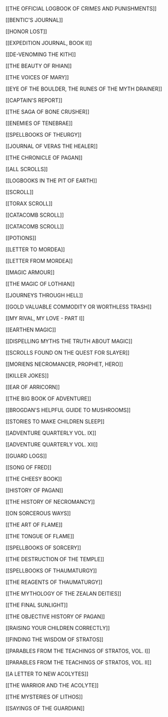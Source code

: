 
[[THE OFFICIAL LOGBOOK OF CRIMES AND PUNISHMENTS]]
  
  
[[BENTIC'S JOURNAL]]
  
  
[[HONOR LOST]]
  
  
[[EXPEDITION JOURNAL, BOOK II]]
  
  
[[DE-VENOMING THE KITH]]
  
  
[[THE BEAUTY OF RHIAN]]
  
  
[[THE VOICES OF MARY]]  
  
  
[[EYE OF THE BOULDER, THE RUNES OF THE MYTH DRAINER]] 
  
  
[[CAPTAIN'S REPORT]]
  
  
[[THE SAGA OF BONE CRUSHER]]
  
  
[[ENEMIES OF TENEBRAE]]  
  
  
[[SPELLBOOKS OF THEURGY]] 
  
  
[[JOURNAL OF VERAS THE HEALER]]  
  
  
[[THE CHRONICLE OF PAGAN]]  
  
  
[[ALL SCROLLS]]  
  
  
[[LOGBOOKS IN THE PIT OF EARTH]]
  
  
[[SCROLL]]
  
  
[[TORAX SCROLL]]
  
  
[[CATACOMB SCROLL]]  
  
  
[[CATACOMB SCROLL]]
  
  
[[POTIONS]]  
  
  
[[LETTER TO MORDEA]] 
  
  
[[LETTER FROM MORDEA]] 
  
  
[[MAGIC ARMOUR]]
  
  
[[THE MAGIC OF LOTHIAN]]
  
  
[[JOURNEYS THROUGH HELL]]
  
  
[[GOLD VALUABLE COMMODITY OR WORTHLESS TRASH]]
  
  
[[MY RIVAL, MY LOVE - PART I]]  
  
  
[[EARTHEN MAGIC]]  
  
  
[[DISPELLING MYTHS THE TRUTH ABOUT MAGIC]]  
  
  
[[SCROLLS FOUND ON THE QUEST FOR SLAYER]] 
  
  
[[MORIENS NECROMANCER, PROPHET, HERO]]  
  
  
[[KILLER JOKES]]
  
  
[[EAR OF ARRICORN]] 
  
  
[[THE BIG BOOK OF ADVENTURE]]
  
  
[[BROGDAN'S HELPFUL GUIDE TO MUSHROOMS]]  
  
  
[[STORIES TO MAKE CHILDREN SLEEP]] 
  
  
[[ADVENTURE QUARTERLY VOL. IX]] 
  
  
[[ADVENTURE QUARTERLY VOL. XII]]  
  
  
[[GUARD LOGS]]  
  
  
[[SONG OF FRED]] 
  
  
[[THE CHEESY BOOK]]
  
  
[[HISTORY OF PAGAN]] 
  
  
[[THE HISTORY OF NECROMANCY]]  
  
  
[[ON SORCEROUS WAYS]]  
  
  
[[THE ART OF FLAME]] 
  
  
[[THE TONGUE OF FLAME]]
  
  
[[SPELLBOOKS OF SORCERY]]  
  
  
[[THE DESTRUCTION OF THE TEMPLE]]  
  
  
[[SPELLBOOKS OF THAUMATURGY]]  
  
  
[[THE REAGENTS OF THAUMATURGY]] 
  
  
[[THE MYTHOLOGY OF THE ZEALAN DEITIES]]  
  
  
[[THE FINAL SUNLIGHT]]  
  
  
[[THE OBJECTIVE HISTORY OF PAGAN]]  
  
  
[[RAISING YOUR CHILDREN CORRECTLY]]  
  
  
[[FINDING THE WISDOM OF STRATOS]] 
  
  
[[PARABLES FROM THE TEACHINGS OF STRATOS, VOL. I]]
  
  
[[PARABLES FROM THE TEACHINGS OF STRATOS, VOL. II]]  
  
  
[[A LETTER TO NEW ACOLYTES]] 
  
  
[[THE WARRIOR AND THE ACOLYTE]] 
  
  
[[THE MYSTERIES OF LITHOS]] 
  
  
[[SAYINGS OF THE GUARDIAN]]
